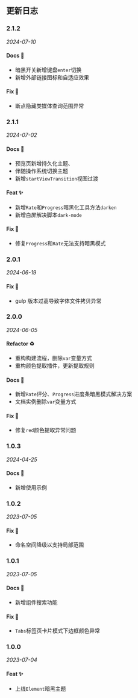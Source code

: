 ## 更新日志

### 2.1.2

*2024-07-10*

#### Docs 📝

- 暗黑开关新增键盘`enter`切换
- 新增外部链接图标和自适应效果

#### Fix 🐛

- 断点隐藏类媒体查询范围异常

### 2.1.1

*2024-07-02*

#### Docs 📝

- 预览页新增持久化主题、
- 伴随操作系统切换主题
- 新增`startViewTransition`视图过渡

#### Feat ✨

- 新增`Rate`和`Progress`暗黑化工具方法`darken`
- 新增白屏解决脚本`dark-mode`

#### Fix 🐛

- 修复`Progress`和`Rate`无法支持暗黑模式

### 2.0.1

*2024-06-19*

#### Fix 🐛

- gulp 版本过高导致字体文件拷贝异常

### 2.0.0

*2024-06-05*

#### Refactor ♻

- 重构构建流程，删除`var`变量方式
- 重构颜色提取插件，更新提取规则

#### Docs 📝

- 新增`Rate`评分、`Progress`进度条暗黑模式解决方案
- 文档实例删除`var`变量方式

#### Fix 🐛

- 修复`red`颜色提取异常问题

### 1.0.3

*2024-04-25*

#### Docs 📝

- 新增使用示例

### 1.0.2

*2023-07-05*

#### Fix 🐛

- 命名空间降级以支持局部范围

### 1.0.1

*2023-07-05*

#### Docs 📝

- 新增组件搜索功能

#### Fix 🐛

- `Tabs`标签页卡片模式下边框颜色异常

### 1.0.0

*2023-07-04*

#### Feat ✨

- 上线`Element`暗黑主题